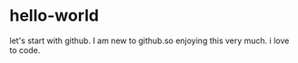 # hello-world
let's start with github.
I am new to github.so enjoying this very much.
i love to code.
